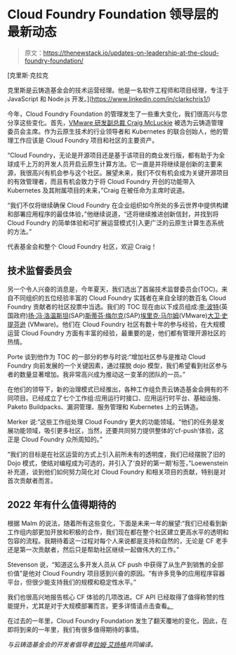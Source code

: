 # Cloud Foundry Foundation 领导层的最新动态

> 原文：<https://thenewstack.io/updates-on-leadership-at-the-cloud-foundry-foundation/>

[](https://www.linkedin.com/in/clarkchris1/)

 [克里斯·克拉克

克里斯是云铸造基金会的技术运营经理。他是一名软件工程师和项目经理，专注于 JavaScript 和 Node.js 开发。](https://www.linkedin.com/in/clarkchris1/) [](https://www.linkedin.com/in/clarkchris1/)

今年，Cloud Foundry Foundation 的管理发生了一些重大变化，我们很高兴与您分享这些变化。首先，[VMware 研发副总裁 Craig McLuckie](https://www.linkedin.com/in/craigmcluckie/) 被选为云铸造管理委员会主席。作为云原生技术的行业领导者和 Kubernetes 的联合创始人，他的管理工作应该是 Cloud Foundry 项目和社区的主要资产。

“Cloud Foundry，无论是开源项目还是基于该项目的商业发行版，都有助于为全球成千上万的开发人员开启云原生计算方法。它一直是并将继续是创新的主要来源，我很高兴有机会参与这个社区。展望未来，我们不仅有机会成为关键开源项目的有效管理者，而且有机会致力于将 Cloud Foundry 开创的功能带入 Kubernetes 及其附属项目的未来，”Craig 在被任命为主席时说道。

“我们不仅将继续确保 Cloud Foundry 在企业组织如今所处的多云世界中提供构建和部署应用程序的最佳体验，”他继续说道，“还将继续推进创新信封，并找到将 Cloud Foundry 的简单体验和可扩展运营模式引入更广泛的云原生计算生态系统的方法。”

代表基金会和整个 Cloud Foundry 社区，欢迎 Craig！

## 技术监督委员会

另一个令人兴奋的消息是，今年夏天，我们选出了首届技术监督委员会(TOC)。来自不同组织的五位经验丰富的 Cloud Foundry 实践者在来自全球的数百名 Cloud Foundry 贡献者的社区投票中当选。我们的 TOC 现在由以下成员组成:[李·波特](https://www.linkedin.com/in/leeporte/)(英国政府)[扬·冯·洛温斯坦](https://github.com/loewenstein)(SAP)[斯蒂芬·梅尔克](https://github.com/stephanme)(SAP)[埃里克·马尔姆](https://www.linkedin.com/in/eric-malm/)(VMware)[大卫·史提芬逊](https://www.linkedin.com/in/dsboulder/) (VMware)。他们在 Cloud Foundry 社区有数十年的参与经验，在大规模运营 Cloud Foundry 方面有丰富的经验，最重要的是，他们都有管理开源社区的热情。

Porte 谈到他作为 TOC 的一部分的参与时说:“增加社区参与是推动 Cloud Foundry 向前发展的一个关键因素，通过摆脱 dojo 模型，我们希望看到社区参与者的数量显著增加。我非常高兴成为推动这一变革的团队的一员。”

在他们的领导下，新的治理模式已经推出，各种工作组负责云铸造基金会拥有的不同项目。已经成立了七个工作组:应用运行时接口、应用运行时平台、基础设施、Paketo Buildpacks、漏洞管理、服务管理和 Kubernetes 上的云铸造。

Merker 说:“这些工作组处理 Cloud Foundry 更大的功能领域。“他们的任务是发展功能领域，吸引更多社区，当然，还要共同努力提供整体的‘cf-push’体验，这正是 Cloud Foundry 众所周知的。”

“我们的目标是在社区运营的方式上引入前所未有的透明度，我们已经摆脱了旧的 Dojo 模式，使结对编程成为可选的，并引入了‘良好的第一期’标签，”Loewenstein 补充道，谈到他们如何努力简化对 Cloud Foundry 和相关项目的贡献，特别是对首次贡献者而言。

## 2022 年有什么值得期待的

根据 Malm 的说法，随着所有这些变化，下面是未来一年的展望:“我们已经看到新工作组内部更加开放和积极的合作，我们现在都在整个社区建立更高水平的透明和包容的流程。我期待着这一过程对每个人来说都是支持和自然的，无论是 CF 老手还是第一次贡献者，然后只是帮助社区继续一起做伟大的工作。”

Stevenson 说，“知道这么多开发人员从 CF push 中获得了从生产到销售的全部价值”是他对 Cloud Foundry 项目感到兴奋的原因。“有许多竞争的应用程序容器平台，但很少能支持我们的规模和稳定性水平。”

我们也很高兴地报告核心 CF 体验的几项改进。CF API 已经取得了值得称赞的性能提升，尤其是对于大规模部署而言。更多详情请点击查看[。](https://github.com/cloudfoundry-incubator/cf-performance-tests-pipeline)

在过去的一年里，Cloud Foundry Foundation 发生了翻天覆地的变化，因此，在即将到来的一年里，我们有很多值得期待的事情。

*与云铸造基金会的开发者倡导者[拉姆·艾扬格](https://www.linkedin.com/in/ram-iyengar/)共同编译。*

<svg xmlns:xlink="http://www.w3.org/1999/xlink" viewBox="0 0 68 31" version="1.1"><title>Group</title> <desc>Created with Sketch.</desc></svg>